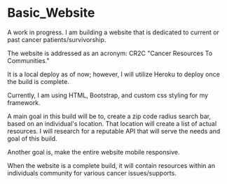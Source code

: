 # Basic_Website

A work in progress. I am building a website that is dedicated to current or past cancer patients/survivorship.

The website is addressed as an acronym: CR2C "Cancer Resources To Communities."

It is a local deploy as of now; however, I will utilize Heroku to deploy once the build is complete.

Currently, I am using HTML, Bootstrap, and custom css styling for my framework. 

A main goal in this build will be to, create a zip code radius search bar, based on an individual's location. That location will create a
list of actual resources. I will research for a reputable API that will serve the needs and goal of this build. 

Another goal is, make the entire website mobile responsive.

When the website is a complete build, it will contain resources within an individuals community for various cancer issues/supports.